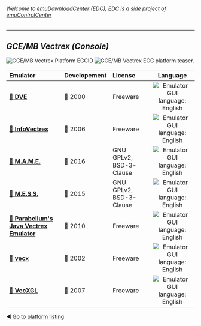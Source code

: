 ###### Welcome to [emuDownloadCenter (EDC)](https://github.com/PhoenixInteractiveNL/emuDownloadCenter/wiki/), EDC is a side project of [emuControlCenter](https://github.com/PhoenixInteractiveNL/emuControlCenter/wiki/)
***
## _GCE/MB Vectrex (Console)_
![](https://raw.githubusercontent.com/wiki/PhoenixInteractiveNL/emuDownloadCenter/images_platform/ecc_vec_cell.png "GCE/MB Vectrex Platform ECCID")
![](https://raw.githubusercontent.com/wiki/PhoenixInteractiveNL/emuDownloadCenter/images_platform/ecc_vec_teaser.png "GCE/MB Vectrex ECC platform teaser.")

| Emulator | Developement | License | Language |
|:---------|:-------------|:--------|:--------:|
| [:file_folder: **DVE**](https://github.com/PhoenixInteractiveNL/emuDownloadCenter/wiki/Emulator-dve#menu) | :red_circle: 2000 | Freeware | ![](https://raw.githubusercontent.com/wiki/PhoenixInteractiveNL/emuDownloadCenter/images_flags/icon_flag_EN_24.png "Emulator GUI language: English") |
| [:file_folder: **InfoVectrex**](https://github.com/PhoenixInteractiveNL/emuDownloadCenter/wiki/Emulator-infovectrex#menu) | :red_circle: 2006 | Freeware | ![](https://raw.githubusercontent.com/wiki/PhoenixInteractiveNL/emuDownloadCenter/images_flags/icon_flag_EN_24.png "Emulator GUI language: English") |
| [:file_folder: **M.A.M.E.**](https://github.com/PhoenixInteractiveNL/emuDownloadCenter/wiki/Emulator-mame#menu) | :large_blue_circle: 2016 | GNU GPLv2, BSD-3-Clause | ![](https://raw.githubusercontent.com/wiki/PhoenixInteractiveNL/emuDownloadCenter/images_flags/icon_flag_EN_24.png "Emulator GUI language: English") |
| [:file_folder: **M.E.S.S.**](https://github.com/PhoenixInteractiveNL/emuDownloadCenter/wiki/Emulator-mess#menu) | :large_blue_circle: 2015 | GNU GPLv2, BSD-3-Clause | ![](https://raw.githubusercontent.com/wiki/PhoenixInteractiveNL/emuDownloadCenter/images_flags/icon_flag_EN_24.png "Emulator GUI language: English") |
| [:file_folder: **Parabellum's Java Vectrex Emulator**](https://github.com/PhoenixInteractiveNL/emuDownloadCenter/wiki/Emulator-parajve#menu) | :red_circle: 2010 | Freeware | ![](https://raw.githubusercontent.com/wiki/PhoenixInteractiveNL/emuDownloadCenter/images_flags/icon_flag_EN_24.png "Emulator GUI language: English") |
| [:file_folder: **vecx**](https://github.com/PhoenixInteractiveNL/emuDownloadCenter/wiki/Emulator-vecx#menu) | :red_circle: 2002 | Freeware | ![](https://raw.githubusercontent.com/wiki/PhoenixInteractiveNL/emuDownloadCenter/images_flags/icon_flag_EN_24.png "Emulator GUI language: English") |
| [:file_folder: **VecXGL**](https://github.com/PhoenixInteractiveNL/emuDownloadCenter/wiki/Emulator-vecxgl#menu) | :red_circle: 2007 | Freeware | ![](https://raw.githubusercontent.com/wiki/PhoenixInteractiveNL/emuDownloadCenter/images_flags/icon_flag_EN_24.png "Emulator GUI language: English") |

[:arrow_backward: Go to platform listing](https://github.com/PhoenixInteractiveNL/emuDownloadCenter/wiki/EDC-Platform-List)

